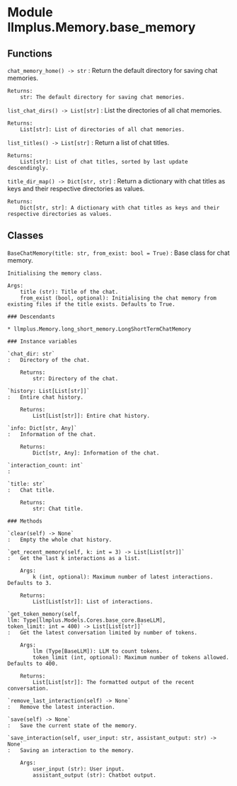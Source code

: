 Module llmplus.Memory.base_memory
=================================

Functions
---------

    
`chat_memory_home() ‑> str`
:   Return the default directory for saving chat memories.
    
    Returns:
        str: The default directory for saving chat memories.

    
`list_chat_dirs() ‑> List[str]`
:   List the directories of all chat memories.
    
    Returns:
        List[str]: List of directories of all chat memories.

    
`list_titles() ‑> List[str]`
:   Return a list of chat titles.
    
    Returns:
        List[str]: List of chat titles, sorted by last update descendingly.

    
`title_dir_map() ‑> Dict[str, str]`
:   Return a dictionary with chat titles as keys and their respective directories as values.
    
    Returns:
        Dict[str, str]: A dictionary with chat titles as keys and their respective directories as values.

Classes
-------

`BaseChatMemory(title: str, from_exist: bool = True)`
:   Base class for chat memory.
        
    
    Initialising the memory class.
    
    Args:
        title (str): Title of the chat.
        from_exist (bool, optional): Initialising the chat memory from existing files if the title exists. Defaults to True.

    ### Descendants

    * llmplus.Memory.long_short_memory.LongShortTermChatMemory

    ### Instance variables

    `chat_dir: str`
    :   Directory of the chat.
        
        Returns:
            str: Directory of the chat.

    `history: List[List[str]]`
    :   Entire chat history.
        
        Returns:
            List[List[str]]: Entire chat history.

    `info: Dict[str, Any]`
    :   Information of the chat.
        
        Returns:
            Dict[str, Any]: Information of the chat.

    `interaction_count: int`
    :

    `title: str`
    :   Chat title.
        
        Returns:
            str: Chat title.

    ### Methods

    `clear(self) ‑> None`
    :   Empty the whole chat history.

    `get_recent_memory(self, k: int = 3) ‑> List[List[str]]`
    :   Get the last k interactions as a list.
        
        Args:
            k (int, optional): Maximum number of latest interactions. Defaults to 3.
        
        Returns:
            List[List[str]]: List of interactions.

    `get_token_memory(self, llm: Type[llmplus.Models.Cores.base_core.BaseLLM], token_limit: int = 400) ‑> List[List[str]]`
    :   Get the latest conversation limited by number of tokens.
        
        Args:
            llm (Type[BaseLLM]): LLM to count tokens.
            token_limit (int, optional): Maximum number of tokens allowed. Defaults to 400.
        
        Returns:
            List[List[str]]: The formatted output of the recent conversation.

    `remove_last_interaction(self) ‑> None`
    :   Remove the latest interaction.

    `save(self) ‑> None`
    :   Save the current state of the memory.

    `save_interaction(self, user_input: str, assistant_output: str) ‑> None`
    :   Saving an interaction to the memory.
        
        Args:
            user_input (str): User input.
            assistant_output (str): Chatbot output.